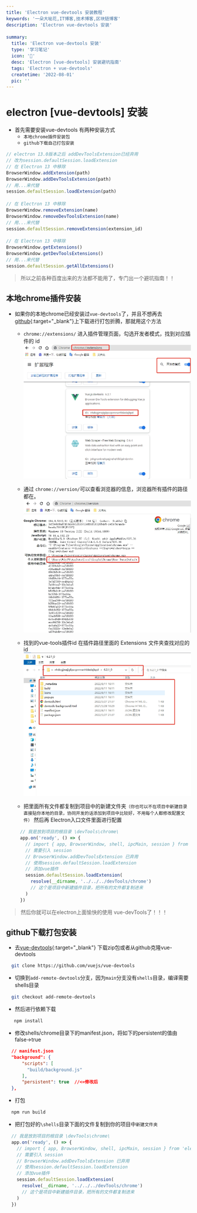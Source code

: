 ```yaml
---
title: 'Electron vue-devtools 安装教程'
keywords: '一朵大呲花,IT博客,技术博客,区块链博客'
description: 'Electron vue-devtools 安装'

summary:
  title: 'Electron vue-devtools 安装'
  type: '学习笔记'
  icon: '🥝'
  desc: 'Electron [vue-devtools] 安装避坑指南'
  tags: 'Electron + vue-devtools'
  createtime: '2022-08-01'
  pic: ''
---
```


# electron [vue-devtools] 安装

- 首先需要安装vue-devtools 有两种安装方式 
  - `本地chrome插件安装包`
  - `github下载自己打包安装`

``` javascript
// electron 13.0版本之后 addDevToolsExtension已经弃用
// 改为session.defaultSession.loadExtension 
// 在 Electron 13 中移除
BrowserWindow.addExtension(path)
BrowserWindow.addDevToolsExtension(path)
// 用...来代替
session.defaultSession.loadExtension(path)

// 在 Electron 13 中移除
BrowserWindow.removeExtension(name)
BrowserWindow.removeDevToolsExtension(name)
// 用...来代替
session.defaultSession.removeExtension(extension_id)

// 在 Electron 13 中移除
BrowserWindow.getExtensions()
BrowserWindow.getDevToolsExtensions()
// 用...来代替
session.defaultSession.getAllExtensions()
```
> 所以之前各种百度出来的方法都不能用了，专门出一个避坑指南！！

## 本地chrome插件安装
- 如果你的本地chrome已经安装过`vue-devtools`了，并且不想再去[github](https://github.com/vuejs/vue-devtools){:target="_blank"}上下载进行打包折腾，那就用这个方法
  - `chrome://extensions/` 进入插件管理页面，勾选开发者模式，找到对应插件的 ​id​
  ![chrome插件管理页面](../../assets/img/works/extensions.jpg)

  - 通过 ​`chrome://version/`​ 可以查看浏览器的信息，浏览器所有插件的路径都在。
  ![chrome插件路径](../../assets/img/works/version.jpg)
  
  - 找到的vue-tools插件id 在插件路径里面的 Extensions 文件夹查找对应的id
  ![chrome插件目录](../../assets/img/works/chromeTools.jpg)

  - 把里面所有文件都复制到项目中的新建文件夹`（你也可以不在项目中新建目录直接贴你本地的目录，协同开发的话添加到项目中比较好，不用每个人都修改配置文件）` 然后再 Electron入口文件里面进行配置
  ```javascript
    // 我是放到项目的根目录 \devTools\chrome\
    app.on('ready', () => {
      // import { app, BrowserWindow, shell, ipcMain, session } from 'electron'
      // 需要引入 session
      // BrowserWindow.addDevToolsExtension 已弃用
      // 使用session.defaultSession.loadExtension
      // 添加vue插件
      session.defaultSession.loadExtension(
        resolve(__dirname, '../../../devTools/chrome')
        // 这个是项目中新建插件目录，把所有的文件都复制进来
      )
    })
  ```

> 然后你就可以在electron上面愉快的使用 vue-devTools了！！！


## github下载打包安装

- 去[vue-devtools](https://github.com/vuejs/vue-devtools){:target="_blank"} 下载zip包或者从github克隆vue-devtools

```bash
  git clone https://github.com/vuejs/vue-devtools
```
- 切换到`add-remote-devtools`分支，因为`main`分支没有`shells`目录，编译需要shells目录

```bash
  git checkout add-remote-devtools
```
- 然后进行依赖下载
```bash
   npm install
```
- 修改shells/chrome目录下的manifest.json，将如下的persistent的值由false->true
```json
  // manifest.json
  "background": {
      "scripts": [
        "build/background.js"
      ],
      "persistent": true  //<=修改后
  },
```

- 打包
```javascript
  npm run build
```
- 把打包好的`\shells`目录下面的文件复制到你的项目中`新建文件夹`
```javascript
  // 我是放到项目的根目录 \devTools\chrome\
  app.on('ready', () => {
    // import { app, BrowserWindow, shell, ipcMain, session } from 'electron'
    // 需要引入 session
    // BrowserWindow.addDevToolsExtension 已弃用
    // 使用session.defaultSession.loadExtension
    // 添加vue插件
    session.defaultSession.loadExtension(
      resolve(__dirname, '../../../devTools/chrome')
      // 这个是项目中新建插件目录，把所有的文件都复制进来
    )
  })
```